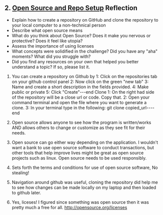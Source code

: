 ## 2. [Open Source and Repo Setup](2_set_up_repo/readme.md) Reflection

* Explain how to create a repository on GitHub and clone the repository to your local computer to a non-technical person
* Describe what open source means
* What do you think about Open Source? Does it make you nervous or protective? Does it feel like utopia?
* Assess the importance of using licenses
* What concepts were solidified in the challenge? Did you have any "aha" moments? What did you struggle with?
* Did you find any resources on your own that helped you better understand a topic? If so, please list it.


1.  You can create a repository  on Github by 1: Click on the repositories tab on your github control panel
                                              2: Now click on the green "new tab"
                                              3: Name and create a short description in the fields provided.
                                              4: Make public or private
                                              5: Click "Create"---end
                                              Clone
                                              1: On the right had side of the repository will be a close url or code. Copy                                                   that.
                                              2: Open your command terminal and open the file where you want to generate a                                                   clone.
                                              3: In your terminal type in the following: git clone copied_url----end

2.  Open source allows anyone to see how the program is written/works AND allows others to change or customize as they see fit for their needs.

3.  Open source can go either way depending on the application. I wouldn't want a bank to use open source software to     conduct transactions, but other tools that help improve lives might be great as open source projects such as linux.  Open source needs to be used responsibly.

4.  Sets forth the terms and conditions for use of open source software, No stealing!

5.  Navigation around github was useful, cloning the repository did help me to see how changes can be made locally on my laptop and then loaded to github later.

6.  Yes, liceses!  I figured since something was open source then it was pretty much a free for all.  http://opensource.org/licenses
